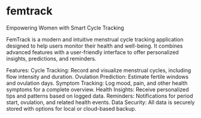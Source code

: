 # femtrack
Empowering Women with Smart Cycle Tracking

FemTrack is a modern and intuitive menstrual cycle tracking application designed to help users monitor their health and well-being. It combines advanced features with a user-friendly interface to offer personalized insights, predictions, and reminders.

Features:
Cycle Tracking: Record and visualize menstrual cycles, including flow intensity and duration.
Ovulation Prediction: Estimate fertile windows and ovulation days.
Symptom Tracking: Log mood, pain, and other health symptoms for a complete overview.
Health Insights: Receive personalized tips and patterns based on logged data.
Reminders: Notifications for period start, ovulation, and related health events.
Data Security: All data is securely stored with options for local or cloud-based backup.
